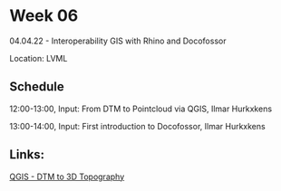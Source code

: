 # Week 06

04.04.22 - Interoperability GIS with Rhino and Docofossor  
  
Location: LVML

## Schedule
12:00-13:00, Input: From DTM to Pointcloud via QGIS, Ilmar Hurkxkens

13:00-14:00, Input: First introduction to Docofossor, Ilmar Hurkxkens
  
## Links:  

[QGIS - DTM to 3D Topography](https://girot-ethz.github.io/ddm/11_QGIS_Topography.html)
